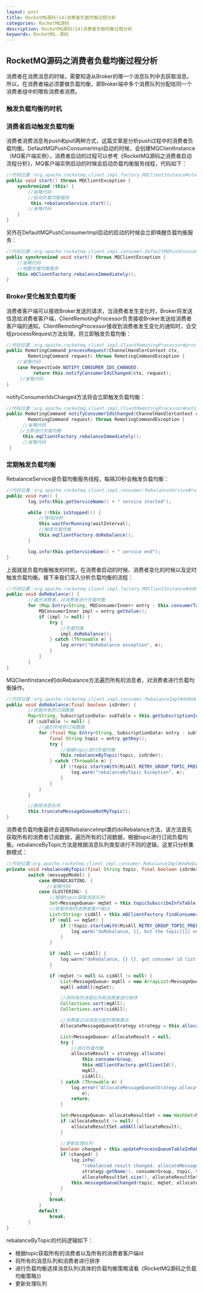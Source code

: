 ```yaml
---
layout: post
title: RocketMQ源码(14)消费者负载均衡过程分析
categories: RocketMQ源码
description: RocketMQ源码(14)消费者负载均衡过程分析
keywords: RocketMQ，源码
---
```


## RocketMQ源码之消费者负载均衡过程分析

消费者在消费消息的时候，需要知道从Broker的哪一个消息队列中去获取消息。所以，在消费者端必须要做负载均衡，即Broker端中多个消费队列分配给同一个消费者组中的哪些消费者消费。

### 触发负载均衡的时机

### 消费者启动触发负载均衡

消费者消费消息有push和pull两种方式，这篇文章是分析push过程中的消费者负载均衡。DefaultMQPushConsumerImpl启动的时候，会创建MQClientInstance（MQ客户端实例），消费者启动的过程可以参考《RocketMQ源码之消费者启动流程分析》，MQ客户端实例启动的时候会启动负载均衡服务线程，代码如下：

```java
//代码位置：org.apache.rocketmq.client.impl.factory.MQClientInstance#start
public void start() throws MQClientException {
    synchronized (this) {
        //省略代码
        //启动负载均衡服务
         this.rebalanceService.start();
        //省略代码
    }
}
```

另外在DefaultMQPushConsumerImpl启动的启动的时候会立即唤醒负载均衡服务：

```java
//代码位置：org.apache.rocketmq.client.impl.consumer.DefaultMQPushConsumerImpl#start
public synchronized void start() throws MQClientException {
    //省略代码
    //唤醒负载均衡服务
    this.mQClientFactory.rebalanceImmediately();
}
```

### Broker变化触发负载均衡

消费者客户端可以接收Broker发送的请求，当消费者发生变化时，Broker将发送信息给消费者客户端，ClientRemotingProcessor负责接收Broker发送给消费者客户端的通知。ClientRemotingProcessor接收到消费者发生变化的通知时，会交给processRequest方法处理，将立即触发负载均衡：

```java
//代码位置：org.apache.rocketmq.client.impl.ClientRemotingProcessor#processRequest
public RemotingCommand processRequest(ChannelHandlerContext ctx,
        RemotingCommand request) throws RemotingCommandException {
    //省略代码
    case RequestCode.NOTIFY_CONSUMER_IDS_CHANGED:
          return this.notifyConsumerIdsChanged(ctx, request);
     //省略代码
}
```

notifyConsumerIdsChanged方法将会立即触发负载均衡：

```java
//代码位置：org.apache.rocketmq.client.impl.ClientRemotingProcessor#notifyConsumerIdsChanged
public RemotingCommand notifyConsumerIdsChanged(ChannelHandlerContext ctx,
        RemotingCommand request) throws RemotingCommandException {
      //省略代码
     //立即进行负载均衡
      this.mqClientFactory.rebalanceImmediately();
      //省略代码
 }
```

### 定期触发负载均衡

RebalanceService是负载均衡服务线程，每隔20秒会触发负载均衡：

```java
//代码位置：org.apache.rocketmq.client.impl.consumer.RebalanceService#run
public void run() {
        log.info(this.getServiceName() + " service started");

        while (!this.isStopped()) {
            //等待20秒
            this.waitForRunning(waitInterval);
            //触发负载均衡
            this.mqClientFactory.doRebalance();
        }

        log.info(this.getServiceName() + " service end");
}
```

上面就是负载均衡触发的时机，在消费者启动的时候、消费者变化的时候以及定时触发负载均衡。接下来我们深入分析负载均衡的流程：

```java
//代码位置：org.apache.rocketmq.client.impl.factory.MQClientInstance#doRebalance
public void doRebalance() {
        //遍历消费者，对消费者进行负载均衡
        for (Map.Entry<String, MQConsumerInner> entry : this.consumerTable.entrySet()) {
            MQConsumerInner impl = entry.getValue();
            if (impl != null) {
                try {
                    //负载均衡
                    impl.doRebalance();
                } catch (Throwable e) {
                    log.error("doRebalance exception", e);
                }
            }
        }
}
```

MQClientInstance的doRebalance方法遍历所有的消息者，对消费者进行负载均衡操作。

```java
//代码位置：org.apache.rocketmq.client.impl.consumer.RebalanceImpl#doRebalance
public void doRebalance(final boolean isOrder) {
        //获取所有的订阅数据
        Map<String, SubscriptionData> subTable = this.getSubscriptionInner();
        if (subTable != null) {
            //遍历所有的订阅数据
            for (final Map.Entry<String, SubscriptionData> entry : subTable.entrySet()) {
                final String topic = entry.getKey();
                try {
                    //根据topic进行负载均衡
                    this.rebalanceByTopic(topic, isOrder);
                } catch (Throwable e) {
                    if (!topic.startsWith(MixAll.RETRY_GROUP_TOPIC_PREFIX)) {
                        log.warn("rebalanceByTopic Exception", e);
                    }
                }
            }
        }

        //删除消息队列
        this.truncateMessageQueueNotMyTopic();
}
```

消费者负载均衡最终会调用RebalanceImpl类的doRebalance方法，该方法首先获取所有的消费者订阅数据，遍历所有的订阅数据，根据topic进行订阅负载均衡。rebalanceByTopic方法是根据消息队列类型进行不同的逻辑，这里只分析集群模式：

```java
//代码位置:org.apache.rocketmq.client.impl.consumer.RebalanceImpl#doRebalance
private void rebalanceByTopic(final String topic, final boolean isOrder) {
        switch (messageModel) {
            case BROADCASTING: {
               //省略代码
            case CLUSTERING: {
                //根据topic获取消息队列
                Set<MessageQueue> mqSet = this.topicSubscribeInfoTable.get(topic);
                //获取所有的消费者客户端id
                List<String> cidAll = this.mQClientFactory.findConsumerIdList(topic, consumerGroup);
                if (null == mqSet) {
                    if (!topic.startsWith(MixAll.RETRY_GROUP_TOPIC_PREFIX)) {
                        log.warn("doRebalance, {}, but the topic[{}] not exist.", consumerGroup, topic);
                    }
                }

                if (null == cidAll) {
                    log.warn("doRebalance, {} {}, get consumer id list failed", consumerGroup, topic);
                }

                if (mqSet != null && cidAll != null) {
                    List<MessageQueue> mqAll = new ArrayList<MessageQueue>();
                    mqAll.addAll(mqSet);

                    //将所有的消息队列和消费者进行排序
                    Collections.sort(mqAll);
                    Collections.sort(cidAll);

                    //消费者之间消息分配的策略算法
                    AllocateMessageQueueStrategy strategy = this.allocateMessageQueueStrategy;

                    List<MessageQueue> allocateResult = null;
                    try {
                        //进行负载均衡
                        allocateResult = strategy.allocate(
                            this.consumerGroup,
                            this.mQClientFactory.getClientId(),
                            mqAll,
                            cidAll);
                    } catch (Throwable e) {
                        log.error("AllocateMessageQueueStrategy.allocate Exception. allocateMessageQueueStrategyName={}", strategy.getName(),
                            e);
                        return;
                    }

                    Set<MessageQueue> allocateResultSet = new HashSet<MessageQueue>();
                    if (allocateResult != null) {
                        allocateResultSet.addAll(allocateResult);
                    }

                    //更新处理队列
                    boolean changed = this.updateProcessQueueTableInRebalance(topic, allocateResultSet, isOrder);
                    if (changed) {
                        log.info(
                            "rebalanced result changed. allocateMessageQueueStrategyName={}, group={}, topic={}, clientId={}, mqAllSize={}, cidAllSize={}, rebalanceResultSize={}, rebalanceResultSet={}",
                            strategy.getName(), consumerGroup, topic, this.mQClientFactory.getClientId(), mqSet.size(), cidAll.size(),
                            allocateResultSet.size(), allocateResultSet);
                        this.messageQueueChanged(topic, mqSet, allocateResultSet);
                    }
                }
                break;
            }
            default:
                break;
        }
}
```

rebalanceByTopic的代码逻辑如下：

- 根据topic获取所有的消费者以及所有的消费者客户端id
- 将所有的消息队列和消费者进行排序
- 进行负载均衡选择消息队列(具体的负载均衡策略请看《RocketMQ源码之负载均衡策略》)
- 更新处理队列